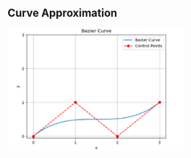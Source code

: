## Curve Approximation

<img src="https://github.com/AliMehizel/curve_approximation/blob/main/bcurve.png" width="70%"></img> 
